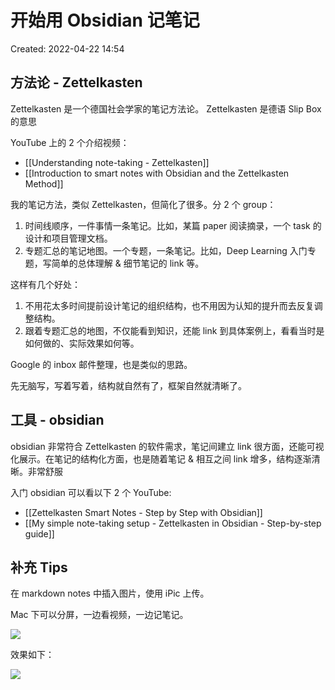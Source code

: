 # 开始用 Obsidian 记笔记

Created: 2022-04-22 14:54

## 方法论 - Zettelkasten

Zettelkasten 是一个德国社会学家的笔记方法论。
Zettelkasten 是德语 Slip Box 的意思

YouTube 上的 2 个介绍视频：
- [[Understanding note-taking - Zettelkasten]]
- [[Introduction to smart notes with Obsidian and the Zettelkasten Method]]

我的笔记方法，类似 Zettelkasten，但简化了很多。分 2 个 group：

1. 时间线顺序，一件事情一条笔记。比如，某篇 paper 阅读摘录，一个 task 的设计和项目管理文档。
2. 专题汇总的笔记地图。一个专题，一条笔记。比如，Deep Learning 入门专题，写简单的总体理解 & 细节笔记的 link 等。

这样有几个好处：

1. 不用花太多时间提前设计笔记的组织结构，也不用因为认知的提升而去反复调整结构。
2. 跟着专题汇总的地图，不仅能看到知识，还能 link 到具体案例上，看看当时是如何做的、实际效果如何等。

Google 的 inbox 邮件整理，也是类似的思路。

先无脑写，写着写着，结构就自然有了，框架自然就清晰了。

## 工具 - obsidian

obsidian 非常符合 Zettelkasten 的软件需求，笔记间建立 link 很方面，还能可视化展示。在笔记的结构化方面，也是随着笔记 & 相互之间 link 增多，结构逐渐清晰。非常舒服

入门 obsidian 可以看以下 2 个 YouTube:

- [[Zettelkasten Smart Notes - Step by Step with Obsidian]]
- [[My simple note-taking setup - Zettelkasten in Obsidian - Step-by-step guide]]

## 补充 Tips

在 markdown notes 中插入图片，使用 iPic 上传。

Mac 下可以分屏，一边看视频，一边记笔记。

![](https://tva1.sinaimg.cn/large/e6c9d24egy1h1iigubzl6j20zo0bwgmz.jpg)

效果如下：

![](https://tva1.sinaimg.cn/large/e6c9d24egy1h1idavecftj21c80u043z.jpg)

